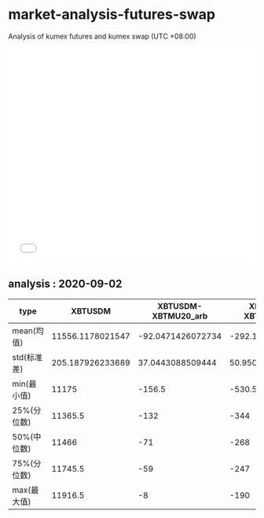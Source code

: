 # market-analysis-futures-swap
Analysis of kumex futures and kumex swap (UTC +08:00)

<iframe width="100%" height="440" src="./data.html" frameborder="no" border="0" scrolling="no"></iframe>

## analysis : 2020-09-02

type|XBTUSDM|XBTUSDM-XBTMU20_arb|XBTUSDM-XBTMZ20_arb|
---|---|---|---
mean(均值) | 11556.1178021547 | -92.0471426072734 | -292.156449874491
std(标准差) | 205.187926233689 | 37.0443088509444 | 50.9504300746383
min(最小值) | 11175 | -156.5 | -530.5
25%(分位数) | 11365.5 | -132 | -344
50%(中位数) | 11466 | -71 | -268
75%(分位数) | 11745.5 | -59 | -247
max(最大值) | 11916.5 | -8 | -190
